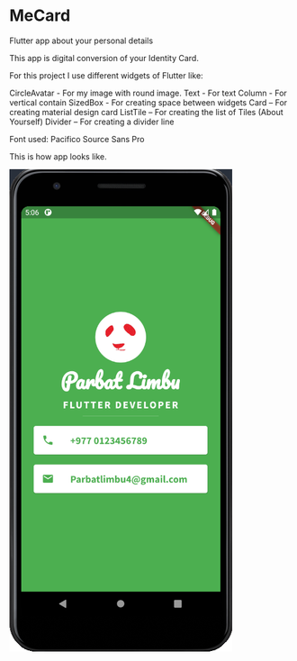 # MeCard
Flutter app about your personal details

This app is digital conversion of your Identity Card.

For this project I use different widgets of Flutter like:

CircleAvatar - For my image with round image.
Text - For text
Column - For vertical contain
SizedBox - For creating space between widgets
Card – For creating material design card
ListTile – For creating the list of Tiles (About Yourself)
Divider – For creating a divider line

Font used:
Pacifico
Source Sans Pro

This is how app looks like.

![Alt text](https://github.com/Habray/MeCard/blob/main/MeCard.PNG "Me Card")
